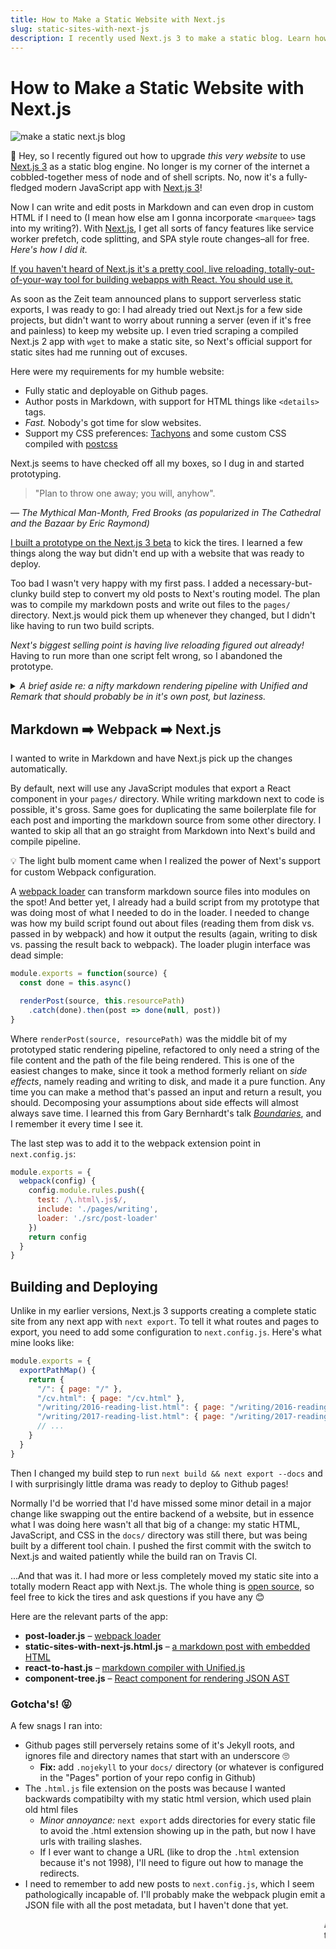 ```yaml
---
title: How to Make a Static Website with Next.js
slug: static-sites-with-next-js
description: I recently used Next.js 3 to make a static blog. Learn how I did it!
---
```


# How to Make a Static Website with Next.js

![make a static next.js blog](/img/next-blog-1.gif)

👋  Hey, so I recently figured out how to upgrade _this very website_ to use [Next.js 3][next] as a static blog engine. No longer is my corner of the internet a cobbled-together mess of node and of shell scripts. No, now it's a fully-fledged modern JavaScript app with [Next.js 3][next]!

Now I can write and edit posts in Markdown and can even drop in custom HTML if I need to (I mean how else am I gonna incorporate `<marquee>` tags into my writing?). With [Next.js][next], I get all sorts of fancy features like service worker prefetch, code splitting, and SPA style route changes–all for free. _Here's how I did it._

[If you haven't heard of Next.js it's a pretty cool, live reloading, totally-out-of-your-way tool for building webapps with React. You should use it.](https://zeit.co/blog/next3)

As soon as the Zeit team announced plans to support serverless static exports, I was ready to go: I had already tried out Next.js for a few side projects, but didn't want to worry about running a server (even if it's free and painless) to keep my website up. I even tried scraping a compiled Next.js 2 app with `wget` to make a static site, so Next's official support for static sites had me running out of excuses.

Here were my requirements for my humble website:

* Fully static and deployable on Github pages.
* Author posts in Markdown, with support for HTML things like `<details>` tags.
* _Fast._ Nobody's got time for slow websites.
* Support my CSS preferences: [Tachyons](http://tachyons.io/) and some custom CSS compiled with [postcss](http://postcss.org/)

Next.js seems to have checked off all my boxes, so I dug in and started prototyping.

> "Plan to throw one away; you will, anyhow".

<cite>
— <i>The Mythical Man-Month</i>, Fred Brooks (as popularized in <i>The Cathedral and the Bazaar</i> by Eric Raymond)
</cite>

[I built a prototype on the Next.js 3 beta](https://github.com/wookiehangover/wookie-next) to kick the tires. I learned a few things along the way but didn't end up with a website that was ready to deploy.

Too bad I wasn't very happy with my first pass. I added a necessary-but-clunky build step to convert my old posts to Next's routing model. The plan was to compile my markdown posts and write out files to the `pages/` directory. Next.js would pick them up whenever they changed, but I didn't like having to run two build scripts.

*Next's biggest selling point is having live reloading figured out already!* Having to run more than one script felt wrong, so I abandoned the prototype.

<details class="pa4 ba b--rainbows mv4">
<summary>
  <i>A brief aside re: a nifty markdown rendering pipeline with Unified and Remark that should probably be in it's own post, but laziness.</i>
</summary>

> Every good work of software starts by scratching a developer's personal itch.

<cite>
— <i>The Cathedral and the Bazaar</i>, Eric Raymond
</cite>

### 🐰 Rabbit Hole: React from HTML Markdown

One of the itches I _really_ wanted to scratch was the minor annoyance of having to use `__dangerouslySetInnerHtml` to use most off-the-shelf markdown libraries with React. I even made it a bit harder on myself by lazily abusing markdown and sprinkling bits of markup in many of my posts, since most React components that render markdown tend to fall back to _dangerouslySet_ instead of parsing the markdown to generate a valid React component for the entire markdown document. This isn't a new or unsolved problem, so I did some research and ended up geeking out on text processing and abstract syntax trees. Turns out that there are already a bunch of well documented AST parser/compilers that support markdown on npm!

I really didn't want to make clients do any of the parsing work. Even though parsing markdown can be optimized to be fast in modern browsers, making users download additional JavaScript and spend CPU time to convert posts clientside just didn't sit well with me.

I decided that in order to handle all of my posts with their mix of markdown and html, I would use [Unified][unified] to make a rendering pipeline to go from markdown to HTML to a set of React components. There were already unified plugins for everything I wanted to do!

There was even a [ready-made solution for my exact gripe about `__dangerouslySetInnerHtml`](https://github.com/mapbox/remark-react)! Unfortunately, remark-react handles _most_ cases but didn't want to parse the raw HTMl generously sprinkled throughout my posts. Either way, I had found a small ecosystem of node modules that would make short work of lots of text processing problems. Neat!

Here's what the code ended up looking like:

```js
const unified = require('unified')

unified()
  .use(require('remark-parse'), {
    gfm: true,
    footnotes: true
  })
  .use(require('remark-rehype'), {
    allowDangerousHTML: true
  })
  .use(require('rehype-raw'))
  .use(require('rehype-react'))
```

To my surprise and delight, that process pipeline resulted in a totally usable React component! But it still would require some redundant processing on the client since the React component was being generated dynamically from a string of markdown. 

So how do you _cache_ a React component? Like, a whole component, not just the serialization of it's virtual dom. React provides tools to server render components in multiple ways, but you can't easily generate _jsx_ from a dynamically generated components. But there _is_ a technique for dealing with a React as a compile output of an AST, evidenced by [react-rehype](https://github.com/rhysd/rehype-react) at the end of that Unified markdown pipeline.

React has a dead simple API for creating components without JSX in `React.createElement()`. Since it's just plain JavaScript and doesn't require any functions or non-json data structures, it turns out that you can make a JSON structure that represents a set of React components pretty easily. I had run into a use case for this same trick at work, so I put it to use again here: I modified the last step of my Unified pipeline to return JSON instead of a React component. [`rehype-react`](https://github.com/rhysd/rehype-react) made this a cinch, since they allow you to pass a custom method for `createElement`.

```js
remarkPipeline().use(rehypeReact, {
  createElement: (type, props, children) => ({ type, props, children })
})
```

From there, I made a [simple component](https://github.com/wookiehangover/wookiehangover.com/blob/master/src/components/component-tree.js) to transform the result from [`rehype-react`](https://github.com/rhysd/rehype-react) back into a React component:

```jsx
<ComponentTree components={components} />
```

Now I have an pipeline where you can put markdown with crazy embedded HTML in one end, and well-formed _serializable_ React components come out of the other end. With that, I can write out JavaScript files containing valid React components without having to reconstruct any JSX literals from the rehype AST. Either way that's a step that I wanted to be transparent when I was writing posts. Mission accomplished 😎

There are a couple of benefits from going through all that trouble:

* [remark plugins](https://github.com/wooorm/remark/blob/master/doc/plugins.md) can do just about anything. Seriously. I was able to add code highlighting _while I was writing this post_ with 1 npm install, 1 line of JavaScript, and 1 line of CSS!
* Unified's [vfile](https://github.com/vfile/vfile) format makes adding post metadata easy.
* No format lock in. When the wind blows a differnt direction and React falls out of favor, outputting to a different format will be easy.
</details>

## Markdown ➡️ Webpack ➡️ Next.js

I wanted to write in Markdown and have Next.js pick up the changes automatically.

By default, next will use any JavaScript modules that export a React component in your `pages/` directory. While writing markdown next to code is possible, it's gross. Same goes for duplicating the same boilerplate file for each post and importing the markdown source from some other directory. I wanted to skip all that an go straight from Markdown into Next's build and compile pipeline.

💡 The light bulb moment came when I realized the power of Next's support for custom Webpack configuration.

A  [webpack loader](https://webpack.js.org/concepts/loaders/) can transform markdown source files into modules on the spot! And better yet, I already had a build script from my prototype that was doing most of what I needed to do in the loader. I needed to change was how my build script found out about files (reading them from disk vs. passed in by webpack) and how it output the results (again, writing to disk vs. passing the result back to webpack). The loader plugin interface was dead simple:

```js
module.exports = function(source) {
  const done = this.async()

  renderPost(source, this.resourcePath)
    .catch(done).then(post => done(null, post))
}
```

Where `renderPost(source, resourcePath)` was the middle bit of my prototyped static rendering pipeline, refactored to only need a string of the file content and the path of the file being rendered. This is one of the easiest changes to make, since it took a method formerly reliant on _side effects_, namely reading and writing to disk, and made it a pure function. Any time you can make a method that's passed an input and return a result, you should. Decomposing your assumptions about side effects will almost always save time. I learned this from Gary Bernhardt's talk _[Boundaries](https://www.destroyallsoftware.com/talks/boundaries)_, and I remember it every time I see it.

The last step was to add it to the webpack extension point in `next.config.js`:

```js
module.exports = {
  webpack(config) {
    config.module.rules.push({
      test: /\.html\.js$/,
      include: './pages/writing',
      loader: './src/post-loader'
    })
    return config
  }
}
```

## Building and Deploying

Unlike in my earlier versions, Next.js 3 supports creating a complete static site from any next app with `next export`. To tell it what routes and pages to export, you need to add some configuration to `next.config.js`. Here's what mine looks like:

```js
module.exports = {
  exportPathMap() {
    return {
      "/": { page: "/" },
      "/cv.html": { page: "/cv.html" },
      "/writing/2016-reading-list.html": { page: "/writing/2016-reading-list.html" },
      "/writing/2017-reading-list.html": { page: "/writing/2017-reading-list.html" },
      // ...
    }
  }
}
```

Then I changed my build step to run `next build && next export --docs` and I with surprisingly little drama was ready to deploy to Github pages!

Normally I'd be worried that I'd have missed some minor detail in a major change like swapping out the entire backend of a website, but in essence what I was doing here wasn't all that big of a change: my static HTML, JavaScript, and CSS in the `docs/` directory was still there, but was being built by a different tool chain. I pushed the first commit with the switch to Next.js and waited patiently while the build ran on Travis CI.

...And that was it. I had more or less completely moved my static site into a totally modern React app with Next.js. The whole thing is [open source](https://github.com/wookiehangover/wookiehangover.com), so feel free to kick the tires and ask questions if you have any 😊

Here are the relevant parts of the app:

* **post-loader.js** – [webpack loader](https://github.com/wookiehangover/wookiehangover.com/blob/master/src/post-loader.js)
* **static-sites-with-next-js.html.js** – [a markdown post with embedded HTML](https://github.com/wookiehangover/wookiehangover.com/blob/master/pages/writing/static-sites-with-next-js.html.js)
* **react-to-hast.js** – [markdown compiler with Unified.js](https://github.com/wookiehangover/wookiehangover.com/blob/master/src/react-to-hast.js)
* **component-tree.js** – [React component for rendering JSON AST](https://github.com/wookiehangover/wookiehangover.com/blob/master/src/components/component-tree.js)

### Gotcha's! 😝

A few snags I ran into:

* Github pages still perversely retains some of it's Jekyll roots, and ignores file and directory names that start with an underscore 🙄
  * **Fix:** add `.nojekyll` to your `docs/` directory (or whatever is configured in the "Pages" portion of your repo config in Github)
* The `.html.js` file extension on the posts was because I wanted backwards compatibilty with my static html version, which used plain old html files
  * _Minor annoyance:_ `next export` adds directories for every static file to avoid the .html extension showing up in the path, but now I have urls with trailing slashes.
  * If I ever want to change a URL (like to drop the `.html` extension because it's not 1998), I'll need to figure out how to manage the redirects.
* I need to remember to add new posts to `next.config.js`, which I seem pathologically incapable of. I'll probably make the webpack plugin emit a JSON file with all the post metadata, but I haven't done that yet.

<marquee>And here's that `<marquee>` tag to prove I wasn't joking about supporting arbitraty HTML in posts. And thanks [@ddtrejo](https://twitter.com/ddtrejo) for feedback and edits!</marquee>

[unified]: https://unifiedjs.github.io/
[next]: https://github.com/zeit/next.js
